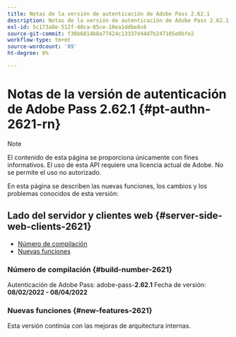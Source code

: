 ```yaml
---
title: Notas de la versión de autenticación de Adobe Pass 2.62.1
description: Notas de la versión de autenticación de Adobe Pass 2.62.1
exl-id: 5c173a0e-512f-40ca-85ce-10ea1ddbe8c6
source-git-commit: f30b6814b8a77424c13337d44d7b247105e0bfe2
workflow-type: tm+mt
source-wordcount: '89'
ht-degree: 0%

---
```


# Notas de la versión de autenticación de Adobe Pass 2.62.1 {#pt-authn-2621-rn}

>[!NOTE]
>
>El contenido de esta página se proporciona únicamente con fines informativos. El uso de esta API requiere una licencia actual de Adobe. No se permite el uso no autorizado.

En esta página se describen las nuevas funciones, los cambios y los problemas conocidos de esta versión:

## Lado del servidor y clientes web {#server-side-web-clients-2621}

* [Número de compilación](#build-number-2621)
* [Nuevas funciones](#new-features-2621)

### Número de compilación {#build-number-2621}

Autenticación de Adobe Pass: adobe-pass-**2.62.1**
Fecha de versión: **08/02/2022 - 08/04/2022**

### Nuevas funciones {#new-features-2621}

Esta versión continúa con las mejoras de arquitectura internas.
